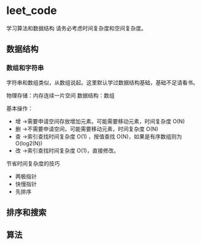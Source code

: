 # leet_code
学习算法和数据结构
请务必考虑时间复杂度和空间复杂度。
## 数据结构
### 数组和字符串
字符串和数组类似，从数组说起。这里默认学过数据结构基础，基础不足请看书。

物理存储：内存连续一片空间
数据结构：数组

基本操作：
* 增 ->需要申请空间存放增加元素。可能需要移动元素，时间复杂度 O(N)
* 删 ->不需要申请空间，可能需要移动元素，时间复杂度 O(N)
* 查 ->索引查找时间复杂度 O(1) ，按值查找 O(N)，如果是有序数组则为 O(log2(N))
* 改 ->索引查找时间复杂度 O(1)，直接修改。

节省时间复杂度的技巧
* 两极指针
* 快慢指针
* 先排序

## 排序和搜索

## 算法